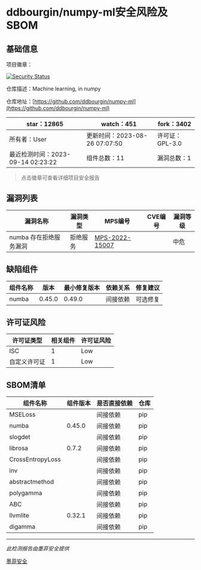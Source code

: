 # ddbourgin/numpy-ml安全风险及SBOM

## 基础信息

项目徽章：

[![Security Status](https://www.murphysec.com/platform3/v31/badge/1702025131525455872.svg)](https://www.murphysec.com/console/report/1695140161531572224/1702025131525455872)

仓库描述：Machine learning, in numpy

仓库地址：[https://github.com/ddbourgin/numpy-ml](https://github.com/ddbourgin/numpy-ml)

| star：12865 | watch：451 | fork：3402 |
| ----------- | -------------- | ------------ |
| 所有者：User | 更新时间：2023-08-26 07:07:50 | 许可证：GPL-3.0 |
| 最近检测时间：2023-09-14 02:23:22 | 组件总数：11 | 漏洞总数：1 |

> 点击徽章可查看详细项目安全报告



## 漏洞列表

| 漏洞名称 | 漏洞类型 | MPS编号 | CVE编号 | 漏洞等级 |
| ------- | ------ | ------- | ------ | ----- |
|numba 存在拒绝服务漏洞|拒绝服务|[MPS-2022-15007](https://www.oscs1024.com/hd/MPS-2022-15007)||中危|




## 缺陷组件

| 组件名称 | 版本 | 最小修复版本 | 依赖关系 | 修复建议 |
| -------- | ---- | ------------ | -------- | -------- |
|numba|0.45.0|0.49.0|间接依赖|可选修复|C:0|H:0|M:1|L:0|




## 许可证风险

| 许可证类型 | 相关组件 | 许可证风险 |
| ---------- | -------- | ---------- |
|ISC|1|Low|
|自定义许可证|1|Low|




## SBOM清单

| 组件名称 | 组件版本 | 是否直接依赖 | 仓库 |
| -------- | -------- | ------------ | ---- |
|MSELoss||间接依赖|pip|
|numba|0.45.0|间接依赖|pip|
|slogdet||间接依赖|pip|
|librosa|0.7.2|间接依赖|pip|
|CrossEntropyLoss||间接依赖|pip|
|inv||间接依赖|pip|
|abstractmethod||间接依赖|pip|
|polygamma||间接依赖|pip|
|ABC||间接依赖|pip|
|llvmlite|0.32.1|间接依赖|pip|
|digamma||间接依赖|pip|


------

*此检测报告由墨菲安全提供*

[墨菲安全](www.murphysec.com)